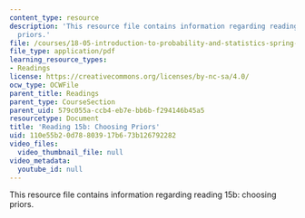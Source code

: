 ```yaml
---
content_type: resource
description: 'This resource file contains information regarding reading 15b: choosing
  priors.'
file: /courses/18-05-introduction-to-probability-and-statistics-spring-2014/110e55b20d78803917b673b126792282_MIT18_05S14_Reading15b.pdf
file_type: application/pdf
learning_resource_types:
- Readings
license: https://creativecommons.org/licenses/by-nc-sa/4.0/
ocw_type: OCWFile
parent_title: Readings
parent_type: CourseSection
parent_uid: 579c055a-ccb4-eb7e-bb6b-f294146b45a5
resourcetype: Document
title: 'Reading 15b: Choosing Priors'
uid: 110e55b2-0d78-8039-17b6-73b126792282
video_files:
  video_thumbnail_file: null
video_metadata:
  youtube_id: null
---
```

This resource file contains information regarding reading 15b: choosing priors.